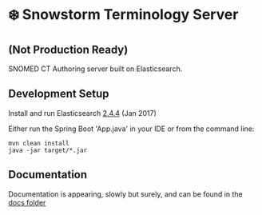 # ❄️ Snowstorm Terminology Server

## (Not Production Ready)

SNOMED CT Authoring server built on Elasticsearch.

## Development Setup

Install and run Elasticsearch [2.4.4](https://www.elastic.co/downloads/past-releases/elasticsearch-2-4-4) (Jan 2017)

Either run the Spring Boot 'App.java' in your IDE or from the command line:

```
mvn clean install
java -jar target/*.jar
```

## Documentation

Documentation is appearing, slowly but surely, and can be found in the [docs folder](docs/introduction.md)
